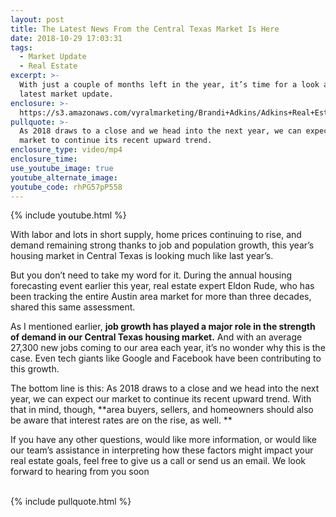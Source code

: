 ```yaml
---
layout: post
title: The Latest News From the Central Texas Market Is Here
date: 2018-10-29 17:03:31
tags:
  - Market Update
  - Real Estate
excerpt: >-
  With just a couple of months left in the year, it’s time for a look at our
  latest market update.
enclosure: >-
  https://s3.amazonaws.com/vyralmarketing/Brandi+Adkins/Adkins+Real+Estate+Group+%257C+Market+Update.mp4
pullquote: >-
  As 2018 draws to a close and we head into the next year, we can expect our
  market to continue its recent upward trend.
enclosure_type: video/mp4
enclosure_time:
use_youtube_image: true
youtube_alternate_image:
youtube_code: rhPG57pP558
---
```


{% include youtube.html %}

With labor and lots in short supply, home prices continuing to rise, and demand remaining strong thanks to job and population growth, this year’s housing market in Central Texas is looking much like last year’s.

But you don’t need to take my word for it. During the annual housing forecasting event earlier this year, real estate expert Eldon Rude, who has been tracking the entire Austin area market for more than three decades, shared this same assessment. 

As I mentioned earlier, **job growth has played a major role in the strength of demand in our Central Texas housing market.** And with an average 27,300 new jobs coming to our area each year, it’s no wonder why this is the case. Even tech giants like Google and Facebook have been contributing to this growth. 

The bottom line is this: As 2018 draws to a close and we head into the next year, we can expect our market to continue its recent upward trend. With that in mind, though, **area buyers, sellers, and homeowners should also be aware that interest rates are on the rise, as well. **

If you have any other questions, would like more information, or would like our team’s assistance in interpreting how these factors might impact your real estate goals, feel free to give us a call or send us an email. We look forward to hearing from you soon<br> 

{% include pullquote.html %}